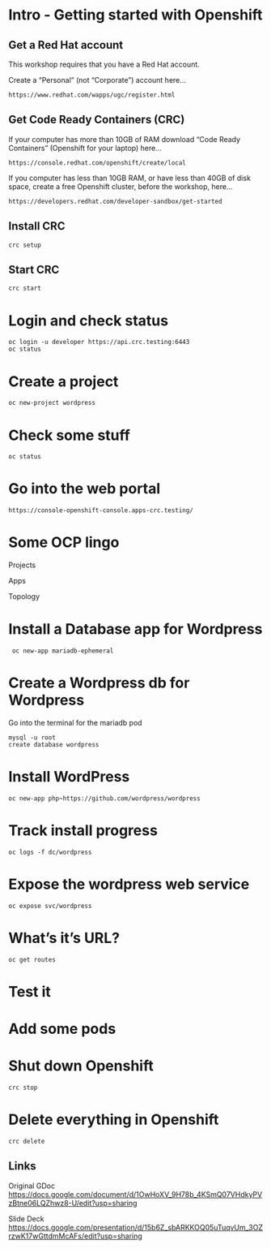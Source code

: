 # Intro - Getting started with Openshift
## Get a Red Hat account
This workshop requires that you have a Red Hat account.

Create a “Personal” (not “Corporate”) account here…
```
https://www.redhat.com/wapps/ugc/register.html
```
## Get Code Ready Containers (CRC)
If your computer has more than 10GB of RAM download “Code Ready Containers” (Openshift for your laptop) here...
```
https://console.redhat.com/openshift/create/local
```

If you computer has less than 10GB RAM, or have less than 40GB of disk space, create a free Openshift cluster, before the workshop, here…
```
https://developers.redhat.com/developer-sandbox/get-started
```
## Install CRC	
 ```
 crc setup
```

## Start CRC
 ```
 crc start
 ```

# Login and check status
```
oc login -u developer https://api.crc.testing:6443
oc status
```

# Create a project 
```
oc new-project wordpress
```

# Check some stuff
```
oc status
```

# Go into the web portal
```
https://console-openshift-console.apps-crc.testing/
```

# Some OCP lingo
 Projects
 
 Apps
 
 Topology

# Install a Database app for Wordpress
```
 oc new-app mariadb-ephemeral
```

# Create a Wordpress db for Wordpress
Go into the terminal for the mariadb pod
```
mysql -u root
create database wordpress
```

# Install WordPress
```
oc new-app php~https://github.com/wordpress/wordpress
```

# Track install progress
```
oc logs -f dc/wordpress
```

# Expose the wordpress web service
```
oc expose svc/wordpress
```

# What’s it’s URL?
```
oc get routes
```

# Test it
# Add some pods
# Shut down Openshift
```
crc stop
```
# Delete everything in Openshift
```
crc delete
```
## Links
Original GDoc
https://docs.google.com/document/d/1OwHoXV_9H78b_4KSmQ07VHdkyPVzBtne06LQZhwz8-U/edit?usp=sharing

Slide Deck
https://docs.google.com/presentation/d/15b6Z_sbARKKOQ05uTuqvUm_3OZrzwK17wGttdmMcAFs/edit?usp=sharing

